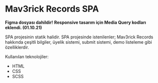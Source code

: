 # Mav3rick Records SPA 
 **Figma dosyası dahildir!**
 **Responsive tasarım için Media Query kodları eklendi. (01.10.21)**

SPA projesinin statik halidir. SPA projesinde istenilenler; Mav3rick Records hakkında çeşitli bilgiler, üyelik sistemi, submit sistemi, demo listeleme gibi özelliklerdir.

Kullanılan teknolojiler:
- HTML
- CSS
- SCSS
